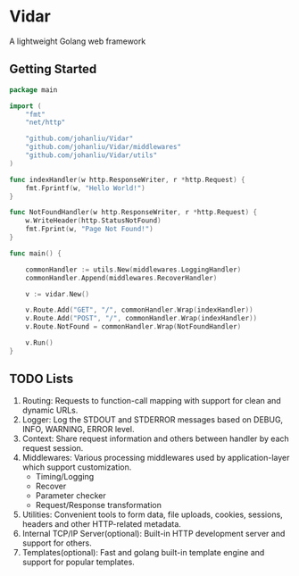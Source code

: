 # Vidar
A lightweight Golang web framework


## Getting Started

~~~ go
package main

import (
	"fmt"
	"net/http"

	"github.com/johanliu/Vidar"
	"github.com/johanliu/Vidar/middlewares"
	"github.com/johanliu/Vidar/utils"
)

func indexHandler(w http.ResponseWriter, r *http.Request) {
	fmt.Fprintf(w, "Hello World!")
}

func NotFoundHandler(w http.ResponseWriter, r *http.Request) {
	w.WriteHeader(http.StatusNotFound)
	fmt.Fprint(w, "Page Not Found!")
}

func main() {

	commonHandler := utils.New(middlewares.LoggingHandler)
	commonHandler.Append(middlewares.RecoverHandler)

	v := vidar.New()

	v.Route.Add("GET", "/", commonHandler.Wrap(indexHandler))
	v.Route.Add("POST", "/", commonHandler.Wrap(indexHandler))
	v.Route.NotFound = commonHandler.Wrap(NotFoundHandler)

	v.Run()
}

~~~


## TODO Lists

1. Routing: Requests to function-call mapping with support for clean and dynamic URLs.
2. Logger: Log the STDOUT and STDERROR messages based on DEBUG, INFO, WARNING, ERROR level.
3. Context: Share request information and others between handler by each request session.
4. Middlewares: Various processing middlewares used by application-layer which support customization.
    - Timing/Logging
    - Recover
    - Parameter checker
    - Request/Response transformation
5. Utilities: Convenient tools to form data, file uploads, cookies, sessions, headers and other HTTP-related metadata.
6. Internal TCP/IP Server(optional): Built-in HTTP development server and support for others.
7. Templates(optional): Fast and golang built-in template engine and support for popular templates.
